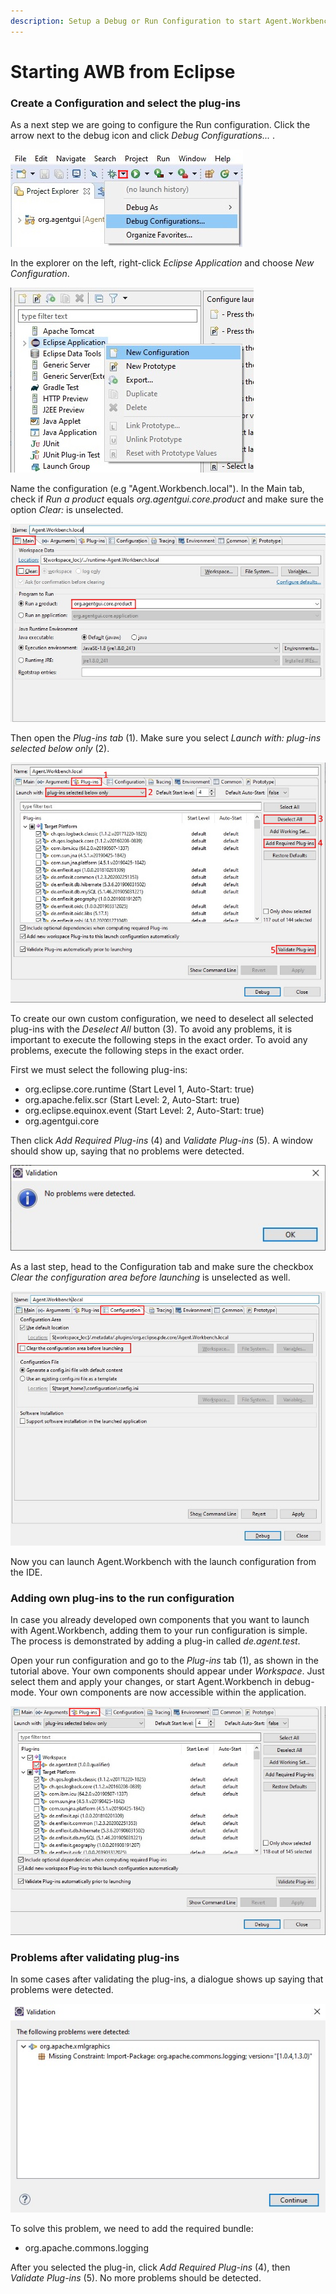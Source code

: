 ```yaml
---
description: Setup a Debug or Run Configuration to start Agent.Workbench from Eclipse
---
```


# Starting AWB from Eclipse

### Create a Configuration and select the plug-ins

As a next step we are going to configure the Run configuration. Click the arrow next to the debug icon and click _Debug Configurations..._ .

![](../../.gitbook/assets/debugconfig.jpg)

In the explorer on the left, right-click _Eclipse Application_ and choose _New Configuration_.

![](../../.gitbook/assets/newlaunchconfig2.jpg)

Name the configuration (e.g "Agent.Workbench.local"). In the Main tab, check if _Run a product_ equals _org.agentgui.core.product_ and make sure the option _Clear:_ is unselected.

![](../../.gitbook/assets/newlaunchconfigmain.jpg)

Then open the _Plug-ins tab_ (1). Make sure you select _Launch with: plug-ins selected below only_ (2).

![2](../../.gitbook/assets/newlaunchconfig3.jpg)

To create our own custom configuration, we need to deselect all selected plug-ins with the _Deselect All_ button (3). To avoid any problems, it is important to execute the following steps in the exact order. To avoid any problems, execute the following steps in the exact order.

First we must select the following plug-ins:

* org.eclipse.core.runtime (Start Level 1, Auto-Start: true)
* org.apache.felix.scr (Start Level: 2, Auto-Start: true)
* org.eclipse.equinox.event (Start Level: 2, Auto-Start: true)
* org.agentgui.core

Then click _Add Required Plug-ins_ (4) and _Validate Plug-ins_ (5). A window should show up, saying that no problems were detected.

![](../../.gitbook/assets/confignoproblems.jpg)

As a last step, head to the Configuration tab and make sure the checkbox _Clear the configuration area before launching_ is unselected as well.

![](../../.gitbook/assets/configtabdebugconfiguration.jpg)

Now you can launch Agent.Workbench with the launch configuration from the IDE.

### Adding own plug-ins to the run configuration

In case you already developed own components that you want to launch with Agent.Workbench, adding them to your run configuration is simple. The process is demonstrated by adding a plug-in called _de.agent.test_.

Open your run configuration and go to the _Plug-ins_ tab (1), as shown in the tutorial above. Your own components should appear under _Workspace_. Just select them and apply your changes, or start Agent.Workbench in debug-mode. Your own components are now accessible within the application.

![](<../../.gitbook/assets/addplugintotunconfig (1).jpg>)

### Problems after validating plug-ins

In some cases after validating the plug-ins, a dialogue shows up saying that problems were detected.

![](../../.gitbook/assets/xmlgraphicsproblem.jpg)

To solve this problem, we need to add the required bundle:

* org.apache.commons.logging

After you selected the plug-in, click _Add Required Plug-ins_ (4), then _Validate Plug-ins_ (5). No more problems should be detected.
